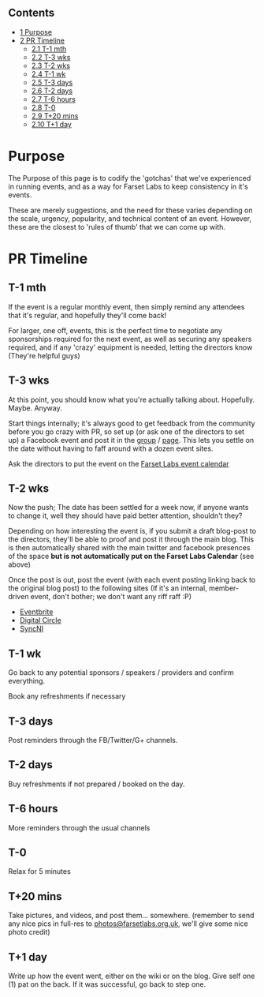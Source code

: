 Contents
--------

-   [1 Purpose](#Purpose)
-   [2 PR Timeline](#PR_Timeline)
    -   [2.1 T-1 mth](#T-1_mth)
    -   [2.2 T-3 wks](#T-3_wks)
    -   [2.3 T-2 wks](#T-2_wks)
    -   [2.4 T-1 wk](#T-1_wk)
    -   [2.5 T-3 days](#T-3_days)
    -   [2.6 T-2 days](#T-2_days)
    -   [2.7 T-6 hours](#T-6_hours)
    -   [2.8 T-0](#T-0)
    -   [2.9 T+20 mins](#T.2B20_mins)
    -   [2.10 T+1 day](#T.2B1_day)

Purpose
=======

The Purpose of this page is to codify the 'gotchas' that we've experienced in running events, and as a way for Farset Labs to keep consistency in it's events.

These are merely suggestions, and the need for these varies depending on the scale, urgency, popularity, and technical content of an event. However, these are the closest to 'rules of thumb' that we can come up with.

PR Timeline
===========

T-1 mth
-------

If the event is a regular monthly event, then simply remind any attendees that it's regular, and hopefully they'll come back!

For larger, one off, events, this is the perfect time to negotiate any sponsorships required for the next event, as well as securing any speakers required, and if any 'crazy' equipment is needed, letting the directors know (They're helpful guys)

T-3 wks
-------

At this point, you should know what you're actually talking about. Hopefully. Maybe. Anyway.

Start things internally; it's always good to get feedback from the community before you go crazy with PR, so set up (or ask one of the directors to set up) a Facebook event and post it in the [group](https://www.facebook.com/groups/belfast.makerspace/) / [page](https://www.facebook.com/FarsetLabs). This lets you settle on the date without having to faff around with a dozen event sites.

Ask the directors to put the event on the [Farset Labs event calendar](http://unit1.farsetlabs.org.uk/wiki/index.php/Farset_Labs:Current_events)

T-2 wks
-------

Now the push; The date has been settled for a week now, if anyone wants to change it, well they should have paid better attention, shouldn't they?

Depending on how interesting the event is, if you submit a draft blog-post to the directors, they'll be able to proof and post it through the main blog. This is then automatically shared with the main twitter and facebook presences of the space **but is not automatically put on the Farset Labs Calendar** (see above)

Once the post is out, post the event (with each event posting linking back to the original blog post) to the following sites (If it's an internal, member-driven event, don't bother; we don't want any riff raff :P)

-   [Eventbrite](http://www.eventbrite.co.uk/org/2238451237)
-   [Digital Circle](http://www.digitalcircle.org/events/)
-   [SyncNI](http://syncni.com/companies/c.php?id=437)

T-1 wk
------

Go back to any potential sponsors / speakers / providers and confirm everything.

Book any refreshments if necessary

T-3 days
--------

Post reminders through the FB/Twitter/G+ channels.

T-2 days
--------

Buy refreshments if not prepared / booked on the day.

T-6 hours
---------

More reminders through the usual channels

T-0
---

Relax for 5 minutes

T+20 mins
---------

Take pictures, and videos, and post them... somewhere. (remember to send any nice pics in full-res to photos@farsetlabs.org.uk, we'll give some nice photo credit)

T+1 day
-------

Write up how the event went, either on the wiki or on the blog. Give self one (1) pat on the back. If it was successful, go back to step one.
